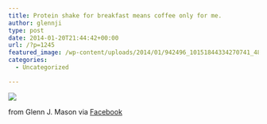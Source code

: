 ```yaml
---
title: Protein shake for breakfast means coffee only for me.
author: glennji
type: post
date: 2014-01-20T21:44:42+00:00
url: /?p=1245
featured_image: /wp-content/uploads/2014/01/942496_10151844334270741_48610508_n.jpg
categories:
  - Uncategorized

---
```

<div>
  <img src='/wp-content/uploads/2014/01/942496_10151844334270741_48610508_n.jpg' style='max-width:600px;' /></p> 
  
  <div>
    from Glenn J. Mason via <a href="http://ift.tt/1mm76am">Facebook</a>
  </div>
</div>
